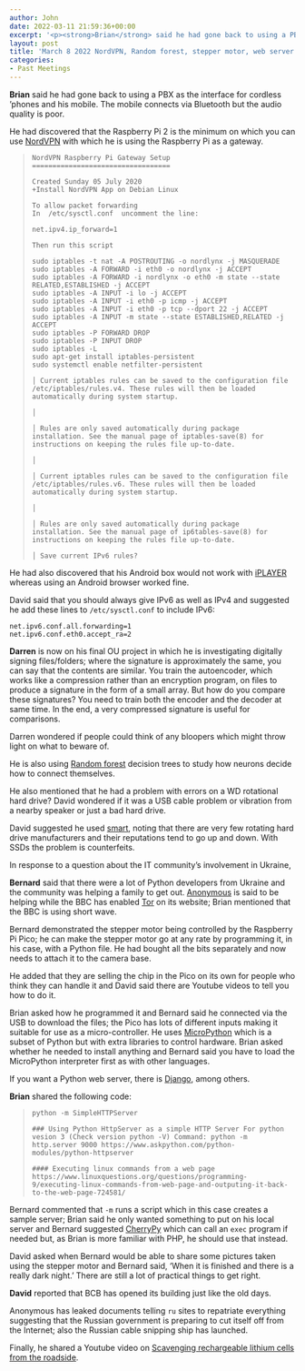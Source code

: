```yaml
---
author: John
date: 2022-03-11 21:59:36+00:00
excerpt: '<p><strong>Brian</strong> said he had gone back to using a PBX as the interface for cordless ’phones and his mobile. The mobile connects via Bluetooth but the audio quality is poor.</p><p>He had discovered that the Raspberry Pi 2 is the minimum on which you can use <a href="https://nordvpn.com/" type="text/html" role="link">NordVPN</a> with which he is using the Raspberry Pi as a gateway.</p>'
layout: post
title: 'March 8 2022 NordVPN, Random forest, stepper motor, web server scripting, recycling'
categories:
- Past Meetings
---
```


<p><strong>Brian</strong> said he had gone back to using a PBX as the interface for cordless ’phones and his mobile. The mobile connects via Bluetooth but the audio quality is poor.</p><p>He had discovered that the Raspberry Pi 2 is the minimum on which you can use <a href="https://nordvpn.com/" type="text/html" role="link">NordVPN</a> with which he is using the Raspberry Pi as a gateway.</p><blockquote><p><code>NordVPN Raspberry Pi Gateway Setup<br>==================================</code></p><p><code>Created Sunday 05 July 2020<br>+Install NordVPN App on Debian Linux</code></p><p><code>To allow packet forwarding<br>In  /etc/sysctl.conf  uncomment the line:</code></p><p><code>net.ipv4.ip_forward=1</code></p><p><code>Then run this script</code></p><p><code>sudo iptables -t nat -A POSTROUTING -o nordlynx -j MASQUERADE<br>sudo iptables -A FORWARD -i eth0 -o nordlynx -j ACCEPT<br>sudo iptables -A FORWARD -i nordlynx -o eth0 -m state --state RELATED,ESTABLISHED -j ACCEPT<br>sudo iptables -A INPUT -i lo -j ACCEPT<br>sudo iptables -A INPUT -i eth0 -p icmp -j ACCEPT<br>sudo iptables -A INPUT -i eth0 -p tcp --dport 22 -j ACCEPT<br>sudo iptables -A INPUT -m state --state ESTABLISHED,RELATED -j ACCEPT<br>sudo iptables -P FORWARD DROP<br>sudo iptables -P INPUT DROP<br>sudo iptables -L<br>sudo apt-get install iptables-persistent<br>sudo systemctl enable netfilter-persistent</code></p><p><code>│ Current iptables rules can be saved to the configuration file /etc/iptables/rules.v4. These rules will then be loaded automatically during system startup.</code></p><p><code>│</code></p><p><code>│ Rules are only saved automatically during package installation. See the manual page of iptables-save(8) for instructions on keeping the rules file up-to-date.</code></p><p><code>│</code></p><p><code>│ Current iptables rules can be saved to the configuration file /etc/iptables/rules.v6. These rules will then be loaded automatically during system startup.</code></p><p><code>│</code></p><p><code>│ Rules are only saved automatically during package installation. See the manual page of ip6tables-save(8) for instructions on keeping the rules file up-to-date.</code></p><p><code>│ Save current IPv6 rules?</code></p></blockquote><p>He had also discovered that his Android box would not work with <a href="https://www.bbc.co.uk/iplayer" type="text/html" role="link">iPLAYER</a> whereas using an Android browser worked fine.</p><p>David said that you should always give IPv6 as well as IPv4 and suggested he add these lines to <code>/etc/sysctl.conf</code> to include IPv6:</p><p><code>net.ipv6.conf.all.forwarding=1<br>net.ipv6.conf.eth0.accept_ra=2</code></p><p><strong>Darren</strong> is now on his final OU project in which he is investigating digitally signing files/folders; where the signature is approximately the same, you can say that the contents are similar. You train the autoencoder, which works like a compression rather than an encryption program, on files to produce a signature in the form of a small array. But how do you compare these signatures? You need to train both the encoder and the decoder at same time. In the end, a very compressed signature is useful for comparisons.</p><p>Darren wondered if people could think of any bloopers which might throw light on what to beware of.</p><p>He is also using <a href="https://en.wikipedia.org/wiki/Random_forest" type="text/html" role="link">Random forest</a> decision trees to study how neurons decide how to connect themselves.</p><p>He also mentioned that he had a problem with errors on a WD rotational hard drive? David wondered if it was a USB cable problem or vibration from a nearby speaker or just a bad hard drive.</p><p>David suggested he used <a href="https://www.smartmontools.org/" type="text/html" role="link">smart</a>, noting that there are very few rotating hard drive manufacturers and their reputations tend to go up and down. With SSDs the problem is counterfeits.</p><p>In response to a question about the IT community’s involvement in Ukraine,</p><p><strong>Bernard</strong> said that there were a lot of Python developers from Ukraine and the community was helping a family to get out. <a href="https://en.wikipedia.org/wiki/Anonymous_(hacker_group)" type="text/html" role="link">Anonymous</a> is said to be helping while the BBC has enabled <a href="https://www.torproject.org/" type="text/html" role="link">Tor</a> on its website; Brian mentioned that the BBC is using short wave.</p><p>Bernard demonstrated the stepper motor being controlled by the Raspberry Pi Pico; he can make the stepper motor go at any rate by programming it, in his case, with a Python file. He had bought all the bits separately and now needs to attach it to the camera base.</p><p>He added that they are selling the chip in the Pico on its own for people who think they can handle it and David said there are Youtube videos to tell you how to do it.</p><p>Brian asked how he programmed it and Bernard said he connected via the USB to download the files; the Pico has lots of different inputs making it suitable for use as a micro-controller. He uses <a href="https://micropython.org/" type="text/html" role="link">MicroPython</a> which is a subset of Python but with extra libraries to control hardware. Brian asked whether he needed to install anything and Bernard said you have to load the MicroPython interpreter first as with other languages.</p><p>If you want a Python web server, there is <a href="https://www.djangoproject.com/" type="text/html" role="link">Django</a>, among others.</p><p><strong>Brian</strong> shared the following code:</p><blockquote><p><code>python -m SimpleHTTPServer</code></p><p><code>### Using Python HttpServer as a simple HTTP Server For python vesion 3 (Check version python -V) Command: python -m http.server 9000 https://www.askpython.com/python-modules/python-httpserver</code></p><p><code>#### Executing linux commands from a web page https://www.linuxquestions.org/questions/programming-9/executing-linux-commands-from-web-page-and-outputing-it-back-to-the-web-page-724581/</code></p></blockquote><p>Bernard commented that <code>-m</code> runs a script which in this case creates a sample server; Brian said he only wanted something to put on his local server and Bernard suggested <a href="https://cherrypy.dev/" type="text/html" role="link">CherryPy</a> which can call an <code>exec</code> program if needed but, as Brian is more familiar with PHP, he should use that instead.</p><p>David asked when Bernard would be able to share some pictures taken using the stepper motor and Bernard said, ‘When it is finished and there is a really dark night.’ There are still a lot of practical things to get right.</p><p><strong>David</strong> reported that BCB has opened its building just like the old days.</p><p>Anonymous has leaked documents telling <code>ru</code> sites to repatriate everything suggesting that the Russian government is preparing to cut itself off from the Internet; also the Russian cable snipping ship has launched.</p><p>Finally, he shared a Youtube video on <a href="https://www.youtube.com/watch?v=N65DpT2nqEI" type="text/html" role="link">Scavenging rechargeable lithium cells from the roadside</a>.</p>
